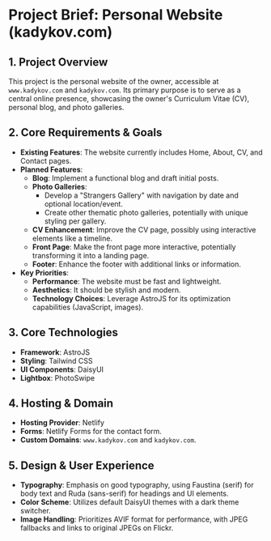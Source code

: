 # Project Brief: Personal Website (kadykov.com)

## 1. Project Overview
This project is the personal website of the owner, accessible at `www.kadykov.com` and `kadykov.com`. Its primary purpose is to serve as a central online presence, showcasing the owner's Curriculum Vitae (CV), personal blog, and photo galleries.

## 2. Core Requirements & Goals
-   **Existing Features**: The website currently includes Home, About, CV, and Contact pages.
-   **Planned Features**:
    *   **Blog**: Implement a functional blog and draft initial posts.
    *   **Photo Galleries**:
        *   Develop a "Strangers Gallery" with navigation by date and optional location/event.
        *   Create other thematic photo galleries, potentially with unique styling per gallery.
    *   **CV Enhancement**: Improve the CV page, possibly using interactive elements like a timeline.
    *   **Front Page**: Make the front page more interactive, potentially transforming it into a landing page.
    *   **Footer**: Enhance the footer with additional links or information.
-   **Key Priorities**:
    *   **Performance**: The website must be fast and lightweight.
    *   **Aesthetics**: It should be stylish and modern.
    *   **Technology Choices**: Leverage AstroJS for its optimization capabilities (JavaScript, images).

## 3. Core Technologies
-   **Framework**: AstroJS
-   **Styling**: Tailwind CSS
-   **UI Components**: DaisyUI
-   **Lightbox**: PhotoSwipe

## 4. Hosting & Domain
-   **Hosting Provider**: Netlify
-   **Forms**: Netlify Forms for the contact form.
-   **Custom Domains**: `www.kadykov.com` and `kadykov.com`.

## 5. Design & User Experience
-   **Typography**: Emphasis on good typography, using Faustina (serif) for body text and Ruda (sans-serif) for headings and UI elements.
-   **Color Scheme**: Utilizes default DaisyUI themes with a dark theme switcher.
-   **Image Handling**: Prioritizes AVIF format for performance, with JPEG fallbacks and links to original JPEGs on Flickr.
